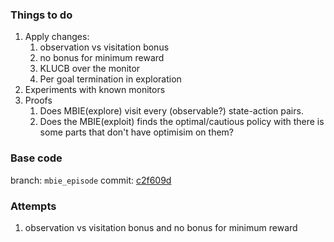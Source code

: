 ### Things to do

1. Apply changes:
    1. observation vs visitation bonus
    2. no bonus for minimum reward
    3. KLUCB over the monitor
    4. Per goal termination in exploration
2. Experiments with known monitors
3. Proofs
    1. Does MBIE(explore) visit every (observable?) state-action pairs.
    2. Does the MBIE(exploit) finds the optimal/cautious policy with there is some parts that don't have optimisim on
       them?

### Base code

branch: `mbie_episode`
commit: [c2f609d](https://github.com/alirezakazemipour/ofu/tree/mbie_episode)

### Attempts
1. observation vs visitation bonus and no bonus for minimum reward